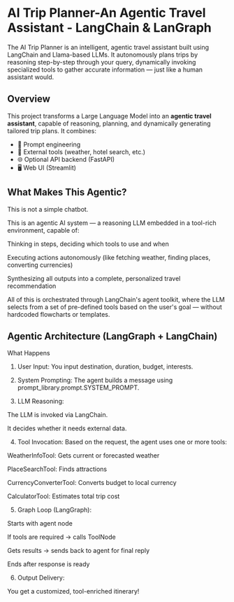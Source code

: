 # AI Trip Planner-An Agentic Travel Assistant - LangChain & LanGraph

The AI Trip Planner is an intelligent, agentic travel assistant built using LangChain and Llama-based LLMs. It autonomously plans trips by reasoning step-by-step through your query, dynamically invoking specialized tools to gather accurate information — just like a human assistant would.

## Overview

This project transforms a Large Language Model into an **agentic travel assistant**, capable of reasoning, planning, and dynamically generating tailored trip plans. It combines:
- 🎯 Prompt engineering
- 🔧 External tools (weather, hotel search, etc.)
- 🌐 Optional API backend (FastAPI)
- 🖥️ Web UI (Streamlit)

## What Makes This Agentic?
This is not a simple chatbot.

This is an agentic AI system — a reasoning LLM embedded in a tool-rich environment, capable of:

Thinking in steps, deciding which tools to use and when

Executing actions autonomously (like fetching weather, finding places, converting currencies)

Synthesizing all outputs into a complete, personalized travel recommendation

All of this is orchestrated through LangChain's agent toolkit, where the LLM selects from a set of pre-defined tools based on the user's goal — without hardcoded flowcharts or templates.

## Agentic Architecture (LangGraph + LangChain)
What Happens
1. User Input:
You input destination, duration, budget, interests.

2. System Prompting:
The agent builds a message using prompt_library.prompt.SYSTEM_PROMPT.

3. LLM Reasoning:

The LLM is invoked via LangChain.

It decides whether it needs external data.

4. Tool Invocation:
Based on the request, the agent uses one or more tools:

WeatherInfoTool: Gets current or forecasted weather

PlaceSearchTool: Finds attractions

CurrencyConverterTool: Converts budget to local currency

CalculatorTool: Estimates total trip cost

5. Graph Loop (LangGraph):

Starts with agent node

If tools are required → calls ToolNode

Gets results → sends back to agent for final reply

Ends after response is ready

6. Output Delivery:

You get a customized, tool-enriched itinerary!
